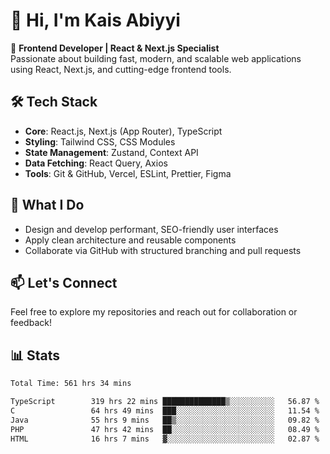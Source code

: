 # 👋 Hi, I'm Kais Abiyyi

🚀 **Frontend Developer | React & Next.js Specialist**  
Passionate about building fast, modern, and scalable web applications using React, Next.js, and cutting-edge frontend tools.

## 🛠️ Tech Stack
- **Core**: React.js, Next.js (App Router), TypeScript
- **Styling**: Tailwind CSS, CSS Modules
- **State Management**: Zustand, Context API
- **Data Fetching**: React Query, Axios
- **Tools**: Git & GitHub, Vercel, ESLint, Prettier, Figma

## 📌 What I Do
- Design and develop performant, SEO-friendly user interfaces
- Apply clean architecture and reusable components
- Collaborate via GitHub with structured branching and pull requests

## 📫 Let's Connect
Feel free to explore my repositories and reach out for collaboration or feedback!

## 📊 Stats
<!--START_SECTION:waka-->

```txt
Total Time: 561 hrs 34 mins

TypeScript        319 hrs 22 mins ██████████████▒░░░░░░░░░░   56.87 %
C                 64 hrs 49 mins  ███░░░░░░░░░░░░░░░░░░░░░░   11.54 %
Java              55 hrs 9 mins   ██▒░░░░░░░░░░░░░░░░░░░░░░   09.82 %
PHP               47 hrs 42 mins  ██░░░░░░░░░░░░░░░░░░░░░░░   08.49 %
HTML              16 hrs 7 mins   ▓░░░░░░░░░░░░░░░░░░░░░░░░   02.87 %
```

<!--END_SECTION:waka-->
